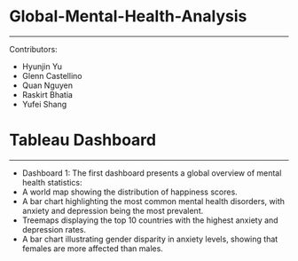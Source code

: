 # Global-Mental-Health-Analysis
---
Contributors:
- Hyunjin Yu
- Glenn Castellino
- Quan Nguyen
- Raskirt Bhatia
- Yufei Shang

# Tableau Dashboard
---
- Dashboard 1: The first dashboard presents a global overview of mental health statistics:
- A world map showing the distribution of happiness scores.
- A bar chart highlighting the most common mental health disorders, with anxiety and depression being the most prevalent.
- Treemaps displaying the top 10 countries with the highest anxiety and depression rates.
- A bar chart illustrating gender disparity in anxiety levels, showing that females are more affected than males.
